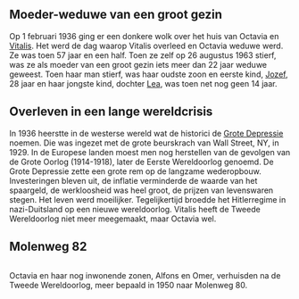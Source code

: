 ## Moeder-weduwe van een groot gezin

Op 1 februari 1936 ging er een donkere wolk over het huis van Octavia en [Vitalis](1879-vitalis-de-bleeckere). Het werd de dag waarop Vitalis overleed en Octavia weduwe werd. Ze was toen 57 jaar en een half. Toen ze zelf op 26 augustus 1963 stierf, was ze als moeder van een groot gezin iets meer dan 22 jaar weduwe geweest. Toen haar man stierf, was haar oudste zoon en eerste kind, [Jozef](1907-jozef-de-bleeckere), 28 jaar en haar jongste kind, dochter [Lea](1922-lea-de-bleeckere), was toen net nog geen 14 jaar. 

## Overleven in een lange wereldcrisis

In 1936 heerstte in de westerse wereld wat de historici de [Grote Depressie](https://nl.wikipedia.org/wiki/Crisis_van_de_jaren_30) noemen. Die was ingezet met de grote beurskrach van Wall Street, NY, in 1929. In de Europese landen moest men nog herstellen van de gevolgen van de Grote Oorlog (1914-1918), later de Eerste Wereldoorlog genoemd. De Grote Depressie zette een grote rem op de langzame wederopbouw. Investeringen bleven uit, de inflatie verminderde de waarde van het spaargeld, de werkloosheid was heel groot, de prijzen van levenswaren stegen. Het leven werd moeilijker. Tegelijkertijd broedde het Hitlerregime in nazi-Duitsland op een nieuwe wereldoorlog. Vitalis heeft de Tweede Wereldoorlog niet meer meegemaakt, maar Octavia wel.  


## Molenweg 82

![]()

Octavia en haar nog inwonende zonen, Alfons en Omer, verhuisden na de Tweede Wereldoorlog, meer bepaald in 1950 naar Molenweg 80. 




## 